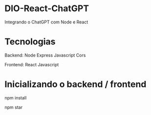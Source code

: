 # DIO-React-ChatGPT
 Integrando o ChatGPT com Node e React

# Tecnologias
Backend: Node Express Javascript Cors

Frontend: React Javascript

# Inicializando o backend / frontend
npm install

npm star
